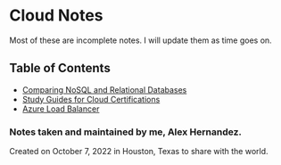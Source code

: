 # Cloud Notes

Most of these are incomplete notes. I will update them as time goes on.

## Table of Contents
- [Comparing NoSQL and Relational Databases](/Comparing%20NoSQL%20and%20Relational%20Databases.md)
- [Study Guides for Cloud Certifications](/Certifications/Study%20Guides)
- [Azure Load Balancer](/Networking/Azure%20Load%20Balancer.md)

### Notes taken and maintained by me, Alex Hernandez.
Created on October 7, 2022 in Houston, Texas to share with the world.